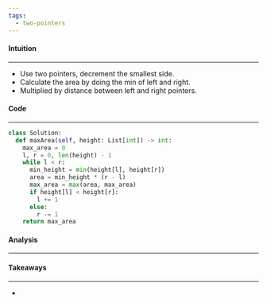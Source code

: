 ```yaml
---
tags:
  - two-pointers
---
```


#### Intuition
---
- Use two pointers, decrement the smallest side.
- Calculate the area by doing the min of left and right.
- Multiplied by distance between left and right pointers.

#### Code
---

```python
class Solution:
  def maxArea(self, height: List[int]) -> int:
    max_area = 0
    l, r = 0, len(height) - 1
    while l < r:
      min_height = min(height[l], height[r])
      area = min_height * (r - l)
      max_area = max(area, max_area)
      if height[l] < height[r]:
        l += 1
      else:
        r -= 1
    return max_area

```

#### Analysis
---


#### Takeaways
---
- 